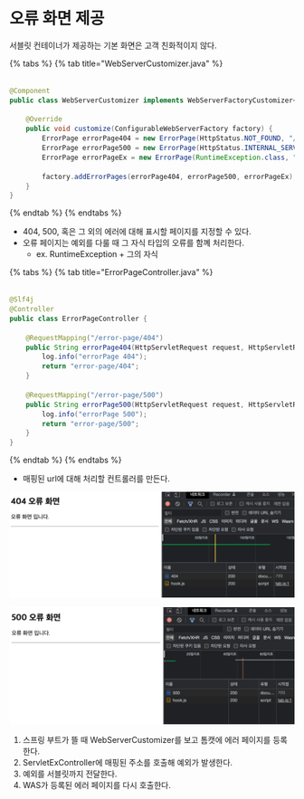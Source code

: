 # 오류 화면 제공

서블릿 컨테이너가 제공하는 기본 화면은 고객 친화적이지 않다.

{% tabs %} {% tab title="WebServerCustomizer.java" %}

```java

@Component
public class WebServerCustomizer implements WebServerFactoryCustomizer<ConfigurableWebServerFactory> {

    @Override
    public void customize(ConfigurableWebServerFactory factory) {
        ErrorPage errorPage404 = new ErrorPage(HttpStatus.NOT_FOUND, "/errorpage/404");
        ErrorPage errorPage500 = new ErrorPage(HttpStatus.INTERNAL_SERVER_ERROR, "/error-page/500");
        ErrorPage errorPageEx = new ErrorPage(RuntimeException.class, "/errorpage/500");

        factory.addErrorPages(errorPage404, errorPage500, errorPageEx);
    }
}
```

{% endtab %} {% endtabs %}

- 404, 500, 혹은 그 외의 에러에 대해 표시할 페이지를 지정할 수 있다.
- 오류 페이지는 예외를 다룰 때 그 자식 타입의 오류를 함꼐 처리한다.
    - ex. RuntimeException + 그의 자식

{% tabs %} {% tab title="ErrorPageController.java" %}

```java

@Slf4j
@Controller
public class ErrorPageController {

    @RequestMapping("/error-page/404")
    public String errorPage404(HttpServletRequest request, HttpServletResponse response) {
        log.info("errorPage 404");
        return "error-page/404";
    }

    @RequestMapping("/error-page/500")
    public String errorPage500(HttpServletRequest request, HttpServletResponse response) {
        log.info("errorPage 500");
        return "error-page/500";
    }
}
```

{% endtab %} {% endtabs %}

- 매핑된 url에 대해 처리할 컨트롤러를 만든다.

![](../../.gitbook/assets/kimyounghan-spring-mvc/12/screenshot%202022-03-19%20오후%201.33.43.png)

![](../../.gitbook/assets/kimyounghan-spring-mvc/12/screenshot%202022-03-19%20오후%201.33.51.png)

1. 스프링 부트가 뜰 때 WebServerCustomizer를 보고 톰캣에 에러 페이지를 등록한다.
2. ServletExController에 매핑된 주소를 호출해 예외가 발생한다.
3. 예외를 서블릿까지 전달한다.
4. WAS가 등록된 에러 페이지를 다시 호출한다.